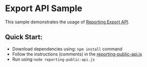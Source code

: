 # Export API Sample
This sample demonstrates the usage of [Reporting Export 
                                       API](https://github.com/PerfectoCode/Samples/wiki/Reporting-Public-APIs).

## Quick Start: 
- Download dependencies using: `npm install` command
- Follow the instructions (comments) in the [reporting-public-api.js](reporting-public-api.js)
- Run using `node reporting-public-api.js`

